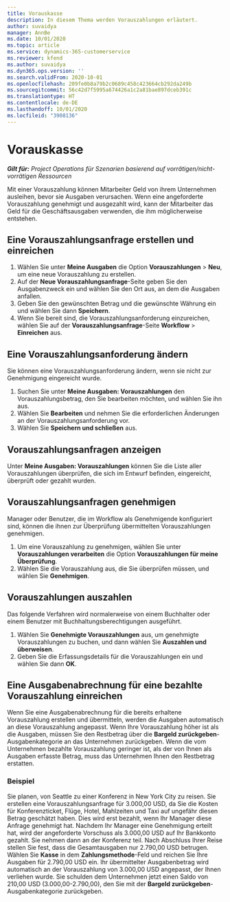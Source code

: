 ```yaml
---
title: Vorauskasse
description: In diesem Thema werden Vorauszahlungen erläutert.
author: suvaidya
manager: AnnBe
ms.date: 10/01/2020
ms.topic: article
ms.service: dynamics-365-customerservice
ms.reviewer: kfend
ms.author: suvaidya
ms.dyn365.ops.version: ''
ms.search.validFrom: 2020-10-01
ms.openlocfilehash: 209fe0b8a79b2c0689c458c423664cb292da249b
ms.sourcegitcommit: 56c42d7f5995a674426a1c2a81bae897dceb391c
ms.translationtype: HT
ms.contentlocale: de-DE
ms.lasthandoff: 10/01/2020
ms.locfileid: "3908136"
---
```

# <a name="cash-advance"></a>Vorauskasse

_**Gilt für:** Project Operations für Szenarien basierend auf vorrätigen/nicht-vorrätigen Ressourcen_

Mit einer Vorauszahlung können Mitarbeiter Geld von ihrem Unternehmen ausleihen, bevor sie Ausgaben verursachen. Wenn eine angeforderte Vorauszahlung genehmigt und ausgezahlt wird, kann der Mitarbeiter das Geld für die Geschäftsausgaben verwenden, die ihm möglicherweise entstehen. 

## <a name="create-and-submit-a-cash-advance-request"></a>Eine Vorauszahlungsanfrage erstellen und einreichen

1. Wählen Sie unter **Meine Ausgaben** die Option **Vorauszahlungen** > **Neu**, um eine neue Vorauszahlung zu erstellen. 
2. Auf der **Neue Vorauszahlungsanfrage**-Seite geben Sie den Ausgabenzweck ein und wählen Sie den Ort aus, an dem die Ausgaben anfallen.
3. Geben Sie den gewünschten Betrag und die gewünschte Währung ein und wählen Sie dann **Speichern**. 
4. Wenn Sie bereit sind, die Vorauszahlungsanforderung einzureichen, wählen Sie auf der **Vorauszahlungsanfrage**-Seite **Workflow** > **Einreichen** aus.

## <a name="modify-a-cash-advance-request"></a>Eine Vorauszahlungsanforderung ändern

Sie können eine Vorauszahlungsanforderung ändern, wenn sie nicht zur Genehmigung eingereicht wurde.

1. Suchen Sie unter **Meine Ausgaben: Vorauszahlungen** den Vorauszahlungsbetrag, den Sie bearbeiten möchten, und wählen Sie ihn aus.
2. Wählen Sie **Bearbeiten** und nehmen Sie die erforderlichen Änderungen an der Vorauszahlungsanforderung vor. 
3. Wählen Sie **Speichern und schließen** aus.


## <a name="view-cash-advance-requests"></a>Vorauszahlungsanfragen anzeigen
Unter **Meine Ausgaben: Vorauszahlungen** können Sie die Liste aller Vorauszahlungen überprüfen, die sich im Entwurf befinden, eingereicht, überprüft oder gezahlt wurden. 

## <a name="approve-cash-advance-requests"></a>Vorauszahlungsanfragen genehmigen

Manager oder Benutzer, die im Workflow als Genehmigende konfiguriert sind, können die ihnen zur Überprüfung übermittelten Vorauszahlungen genehmigen. 

1. Um eine Vorauszahlung zu genehmigen, wählen Sie unter **Vorauszahlungen verarbeiten** die Option **Vorauszahlungen für meine Überprüfung**.
2. Wählen Sie die Vorauszahlung aus, die Sie überprüfen müssen, und wählen Sie **Genehmigen**.  

## <a name="pay-cash-advances"></a>Vorauszahlungen auszahlen 
Das folgende Verfahren wird normalerweise von einem Buchhalter oder einem Benutzer mit Buchhaltungsberechtigungen ausgeführt.

1. Wählen Sie **Genehmigte Vorauszahlungen** aus, um genehmigte Vorauszahlungen zu buchen, und dann wählen Sie **Auszahlen und überweisen**.  
2. Geben Sie die Erfassungsdetails für die Vorauszahlungen ein und wählen Sie dann **OK**. 

## <a name="submit-an-expense-report-against-a-paid-cash-advance"></a>Eine Ausgabenabrechnung für eine bezahlte Vorauszahlung einreichen 

Wenn Sie eine Ausgabenabrechnung für die bereits erhaltene Vorauszahlung erstellen und übermitteln, werden die Ausgaben automatisch an diese Vorauszahlung angepasst. Wenn Ihre Vorauszahlung höher ist als die Ausgaben, müssen Sie den Restbetrag über die **Bargeld zurückgeben**-Ausgabenkategorie an das Unternehmen zurückgeben. Wenn die vom Unternehmen bezahlte Vorauszahlung geringer ist, als der von Ihnen als Ausgaben erfasste Betrag, muss das Unternehmen Ihnen den Restbetrag erstatten. 

### <a name="example"></a>Beispiel
Sie planen, von Seattle zu einer Konferenz in New York City zu reisen. Sie erstellen eine Vorauszahlungsanfrage für 3.000,00 USD, da Sie die Kosten für Konferenzticket, Flüge, Hotel, Mahlzeiten und Taxi auf ungefähr diesen Betrag geschätzt haben. Dies wird erst bezahlt, wenn Ihr Manager diese Anfrage genehmigt hat. Nachdem Ihr Manager eine Genehmigung erteilt hat, wird der angeforderte Vorschuss als 3.000,00 USD auf Ihr Bankkonto gezahlt. Sie nehmen dann an der Konferenz teil. Nach Abschluss Ihrer Reise stellen Sie fest, dass die Gesamtausgaben nur 2.790,00 USD betrugen. Wählen Sie **Kasse** in dem **Zahlungsmethode**-Feld und reichen Sie Ihre Ausgaben für 2.790,00 USD ein. Ihr übermittelter Ausgabenbetrag wird automatisch an der Vorauszahlung von 3.000,00 USD angepasst, der Ihnen verliehen wurde. Sie schulden dem Unternehmen jetzt einen Saldo von 210,00 USD (3.000,00-2.790,00), den Sie mit der **Bargeld zurückgeben**-Ausgabenkategorie zurückgeben. 
